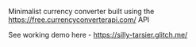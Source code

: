 Minimalist currency converter built using the https://free.currencyconverterapi.com/ API

See working demo here - https://silly-tarsier.glitch.me/ 